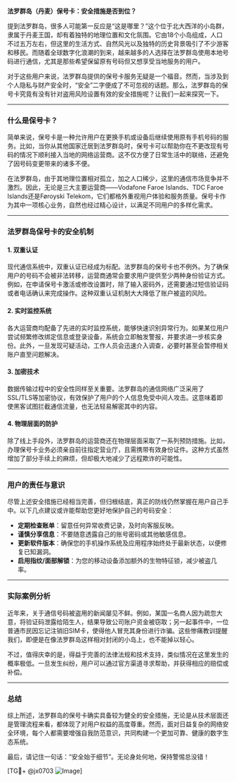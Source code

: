 **法罗群岛（丹麦）保号卡：安全措施是否到位？**

提到法罗群岛，很多人可能第一反应是“这是哪里？”这个位于北大西洋的小岛群，隶属于丹麦王国，却有着独特的地理位置和文化氛围。它由18个小岛组成，人口不过五万左右，但这里的生活方式、自然风光以及独特的历史背景吸引了不少游客和移民。而随着全球数字化浪潮的到来，越来越多的人选择在法罗群岛使用本地号码进行通信，尤其是那些希望保留原有号码但又想享受当地服务的用户。

对于这些用户来说，法罗群岛提供的保号卡服务无疑是一个福音。然而，当涉及到个人隐私与财产安全时，“安全”二字便成了不可忽视的话题。那么，法罗群岛的保号卡究竟有没有针对盗用风险设置有效的安全措施呢？让我们一起来探究一下。

---

### 什么是保号卡？

简单来说，保号卡是一种允许用户在更换手机或设备后继续使用原有手机号码的服务。比如，当你从其他国家迁居到法罗群岛时，保号卡可以帮助你在不更改现有号码的情况下顺利接入当地的网络运营商。这不仅方便了日常生活中的联络，还避免了因号码变更带来的诸多不便。

在法罗群岛，由于其地理位置相对孤立，加之人口稀少，这里的通信市场竞争并不激烈。因此，无论是三大主要运营商——Vodafone Faroe Islands、TDC Faroe Islands还是Føroyski Telekom，它们都格外重视用户体验和服务质量。保号卡作为其中一项核心业务，自然也经过精心设计，以满足不同用户的多样化需求。

---

### 法罗群岛保号卡的安全机制

#### 1. **双重认证**
现代通信系统中，双重认证已经成为标配。法罗群岛的保号卡也不例外。为了确保用户的号码不会被非法转移，运营商通常会要求用户提供至少两种身份验证方式。例如，在申请保号卡激活或修改设置时，除了输入密码外，还需要通过短信验证码或者电话确认来完成操作。这种双重认证机制大大降低了账户被盗的风险。

#### 2. **实时监控系统**
各大运营商均配备了先进的实时监控系统，能够快速识别异常行为。如果某位用户尝试频繁修改绑定信息或登录设备，系统会立即触发警报，并要求进一步核实身份。此外，一旦发现可疑活动，工作人员会迅速介入调查，必要时甚至会暂停相关账户直至问题解决。

#### 3. **加密技术**
数据传输过程中的安全性同样至关重要。法罗群岛的通信网络广泛采用了SSL/TLS等加密协议，有效保护了用户的个人信息免受中间人攻击。这意味着即使黑客试图拦截通信流量，也无法轻易解密其中的内容。

#### 4. **物理层面的防护**
除了线上手段外，法罗群岛的运营商还在物理层面采取了一系列预防措施。比如，办理保号卡业务必须亲自前往指定营业厅，且需携带有效身份证件。这种方式虽然增加了部分手续上的麻烦，但却极大地减少了远程欺诈的可能性。

---

### 用户的责任与意识

尽管上述安全措施已经相当完善，但归根结底，真正的防线仍然掌握在用户自己手中。以下几点建议或许能帮助您更好地保护自己的号码安全：

- **定期检查账单**：留意任何异常收费记录，及时向客服反映。
- **谨慎分享信息**：不要随意透露自己的账号密码或其他敏感信息。
- **更新软件版本**：确保您的手机操作系统及应用程序始终处于最新状态，以便修复已知漏洞。
- **启用指纹/面部解锁**：为您的移动设备添加额外的生物特征锁，减少被盗几率。

---

### 实际案例分析

近年来，关于通信号码被盗用的新闻屡见不鲜。例如，某国一名商人因为疏忽大意，将验证码泄露给陌生人，结果导致公司账户资金被窃取；另一起事件中，一位普通市民因忘记注销旧SIM卡，使得他人冒充其身份进行诈骗。这些惨痛教训提醒我们，即便是在像法罗群岛这样相对封闭的小岛上，也不能掉以轻心。

不过，值得庆幸的是，得益于完善的法律法规和技术支持，类似情况在这里发生的概率极低。一旦发生纠纷，用户可以通过官方渠道寻求帮助，并获得相应的赔偿或补偿。

---

### 总结

综上所述，法罗群岛的保号卡确实具备较为健全的安全措施，无论是从技术层面还是管理流程来看，都体现了对用户权益的高度尊重。然而，面对日益复杂的网络安全环境，每个人都需要增强自我防范意识，共同构建一个更加可靠、健康的数字生态系统。

最后，请记住一句话：“安全始于细节”。无论身处何地，保持警惕总没错！

[TG💪+ @jx0703 ![Image](https://github.com/user-attachments/assets/dbca1d08-cadb-493c-b0ec-ad6f7a83f270)]